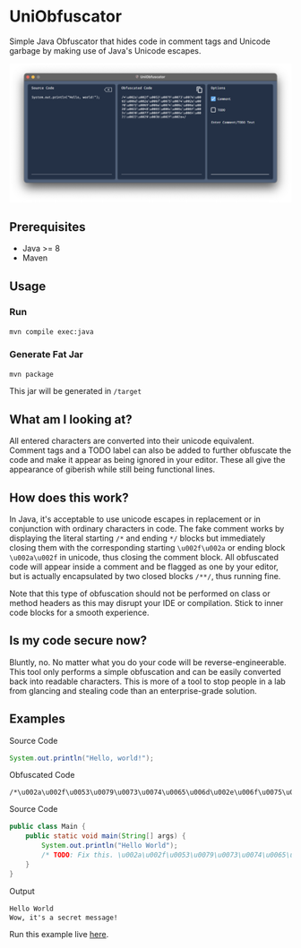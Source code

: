 # UniObfuscator
Simple Java Obfuscator that hides code in comment tags and Unicode garbage by making use of Java's Unicode escapes.

<div align="center">
    <img src="src/main/resources/images/app-screenshot.png" alt="screenshot of UniObfuscator gui">
</div>

## Prerequisites
* Java >= 8
* Maven

## Usage

### Run
`mvn compile exec:java`

### Generate Fat Jar
`mvn package`

This jar will be generated in `/target`

## What am I looking at?
All entered characters are converted into their unicode equivalent. Comment tags and a TODO label can also be added to further obfuscate the code and make it appear as being ignored in your editor. These all give the appearance of giberish while still being functional lines.

## How does this work?
In Java, it's acceptable to use unicode escapes in replacement or in conjunction with ordinary characters in code. The fake comment works by displaying the literal starting `/*` and ending `*/` blocks but immediately closing them with the corresponding starting `\u002f\u002a` or ending block `\u002a\u002f` in unicode, thus closing the comment block. All obfuscated code will appear inside a comment and be flagged as one by your editor, but is actually encapsulated by two closed blocks `/**/`, thus running fine.

Note that this type of obfuscation should not be performed on class or method headers as this may disrupt your IDE or compilation. Stick to inner code blocks for a smooth experience.

## Is my code secure now?
Bluntly, no. No matter what you do your code will be reverse-engineerable. This tool only performs a simple obfuscation and can be easily converted back into readable characters. This is more of a tool to stop people in a lab from glancing and stealing code than an enterprise-grade solution.

## Examples
Source Code
```Java
System.out.println("Hello, world!");
```
Obfuscated Code
```
/*\u002a\u002f\u0053\u0079\u0073\u0074\u0065\u006d\u002e\u006f\u0075\u0074\u002e\u0070\u0072\u0069\u006e\u0074\u006c\u006e\u0028\u0022\u0048\u0065\u006c\u006c\u006f\u002c\u0020\u0077\u006f\u0072\u006c\u0064\u0021\u0022\u0029\u003b\u002f\u002a*/
```
Source Code
```Java
public class Main {
	public static void main(String[] args) {
		System.out.println("Hello World");
		/* TODO: Fix this. \u002a\u002f\u0053\u0079\u0073\u0074\u0065\u006d\u002e\u006f\u0075\u0074\u002e\u0070\u0072\u0069\u006e\u0074\u006c\u006e\u0028\u0022\u0057\u006f\u0077\u002c\u0020\u0069\u0074\u0027\u0073\u0020\u0061\u0020\u0073\u0065\u0063\u0072\u0065\u0074\u0020\u006d\u0065\u0073\u0073\u0061\u0067\u0065\u0021\u0022\u0029\u003b\u002f\u002a*/
	}
}
```
Output
```
Hello World                                                                                                                                                                       
Wow, it's a secret message!
```
Run this example live [here](https://onlinegdb.com/pmLpy35Mb).
